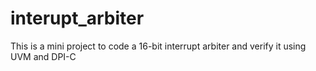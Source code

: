 # interupt_arbiter
This is a mini project to code a 16-bit interrupt arbiter and verify it using UVM and DPI-C
